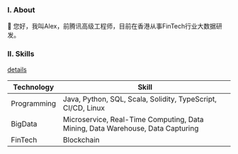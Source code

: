### I. About

👋 您好，我叫Alex，前腾讯高级工程师，目前在香港从事FinTech行业大数据研发。

### II. Skills

[details](https://github.com/chen-qr/RepoNavigation)

| Technology      | Skill |
| ----------- | ----------- |
| Programming      | Java, Python, SQL, Scala, Solidity, TypeScript, CI/CD, Linux|
| BigData   | Microservice, Real-Time Computing, Data Mining, Data Warehouse, Data Capturing|
| FinTech | Blockchain |

